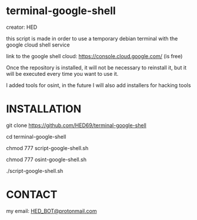# terminal-google-shell
creator: HED

this script is made in order to use a temporary debian terminal with the google cloud shell service

link to the google shell cloud: https://console.cloud.google.com/ (is free)

Once the repository is installed, it will not be necessary to reinstall it, but it will be executed every time you want to use it.

I added tools for osint, in the future I will also add installers for hacking tools

# INSTALLATION

git clone https://github.com/HED69/terminal-google-shell

cd terminal-google-shell

chmod 777 script-google-shell.sh

chmod 777 osint-google-shell.sh

./script-google-shell.sh


# CONTACT
my email: HED_BOT@protonmail.com
